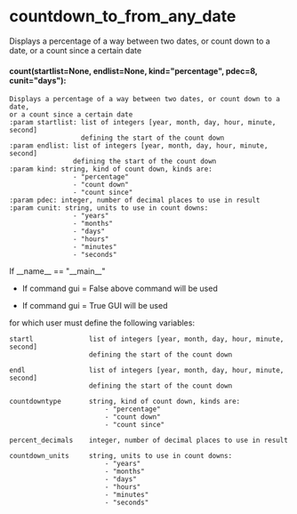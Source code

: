 # countdown_to_from_any_date
Displays a percentage of a way between two dates, or count down to a date, or a count since a certain date


#### count(startlist=None, endlist=None, kind="percentage", pdec=8, cunit="days"):

    Displays a percentage of a way between two dates, or count down to a date,
    or a count since a certain date
    :param startlist: list of integers [year, month, day, hour, minute, second]
                      defining the start of the count down
    :param endlist: list of integers [year, month, day, hour, minute, second]
                    defining the start of the count down
    :param kind: string, kind of count down, kinds are:
                    - "percentage"
                    - "count down"
                    - "count since"
    :param pdec: integer, number of decimal places to use in result
    :param cunit: string, units to use in count downs:
                    - "years"
                    - "months"
                    - "days"
                    - "hours"
                    - "minutes"
                    - "seconds"

If \_\_name\_\_ == "\_\_main\_\_"

- If command gui = False above command will be used

- If command gui = True GUI will be used

for which user must define the following variables:

    startl              list of integers [year, month, day, hour, minute, second]
                        defining the start of the count down
                      
    endl                list of integers [year, month, day, hour, minute, second]
                        defining the start of the count down
    
    countdowntype       string, kind of count down, kinds are:
                            - "percentage"
                            - "count down"
                            - "count since"
    
    percent_decimals    integer, number of decimal places to use in result
    
    countdown_units     string, units to use in count downs:
                            - "years"
                            - "months"
                            - "days"
                            - "hours"
                            - "minutes"
                            - "seconds"
